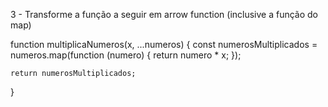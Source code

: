 3 - Transforme a função a seguir em arrow function (inclusive a função do map)

function multiplicaNumeros(x, ...numeros) {
    const numerosMultiplicados = numeros.map(function (numero) {
        return numero * x;
    });

    return numerosMultiplicados;
}

